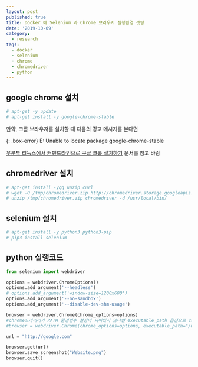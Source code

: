 ```yaml
---
layout: post
published: true
title: Docker 에 Selenium 과 Chrome 브라우저 실행환경 셋팅
date: '2019-10-09'
category:
  - research
tags:
  - docker
  - selenium
  - chrome
  - chromedriver
  - python
---
```

## google chrome 설치

```bash
# apt-get -y update
# apt-get install -y google-chrome-stable
```  
  
만약, 크롬 브라우저를 설치할 때 다음의 경고 메시지를 본다면

{: .box-error}
E: Unable to locate package google-chrome-stable

[우분투 리눅스에서 커맨드라인으로 구글 크롬 설치하기](../2020-06-21-Install-Google-Chrome-on-Ubuntu-linux-from-command-line-kor/) 문서를 참고 바람  


## chromedriver 설치

```bash
# apt-get install -yqq unzip curl
# wget -O /tmp/chromedriver.zip http://chromedriver.storage.googleapis.com/`curl -sS chromedriver.storage.googleapis.com/LATEST_RELEASE`/chromedriver_linux64.zip
# unzip /tmp/chromedriver.zip chromedriver -d /usr/local/bin/ 
```  

## selenium 설치

```bash
# apt-get install -y python3 python3-pip
# pip3 install selenium
```

## python 실행코드

```python
from selenium import webdriver

options = webdriver.ChromeOptions()
options.add_argument('--headless')
# options.add_argument('window-size=1200x600')
options.add_argument('--no-sandbox')
options.add_argument('--disable-dev-shm-usage')

browser = webdriver.Chrome(chrome_options=options)
#chrome드라이버가 PATH 환경변수 설정이 되어있지 않다면 executable_path 옵션으로 chromedriver 위치 지정
#browser = webdriver.Chrome(chrome_options=options, executable_path="/usr/local/bin/chromedriver")

url = "http://google.com"

browser.get(url)
browser.save_screenshot("Website.png")
browser.quit()
```
